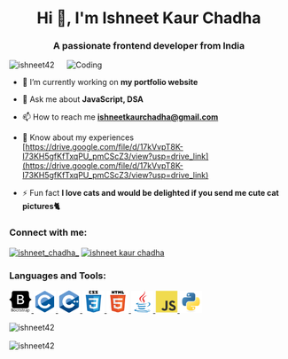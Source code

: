 <h1 align="center">Hi 👋, I'm Ishneet Kaur Chadha</h1>
<h3 align="center">A passionate frontend developer from India</h3>
<img align="right" alt="Coding" width="400" src="https://media4.giphy.com/media/paTz7UZbPfTZFRYnnB/giphy.gif?cid=ecf05e47dtpgxuvru8yqimhvylin94ryw9mmhbfbn39m7fsq&ep=v1_stickers_search&rid=giphy.gif&ct=s">

<p align="left"> <img src="https://komarev.com/ghpvc/?username=ishneet42&label=Profile%20views&color=0e75b6&style=flat" alt="ishneet42" /> </p>

- 🔭 I’m currently working on **my portfolio website**

- 💬 Ask me about **JavaScript, DSA**

- 📫 How to reach me **ishneetkaurchadha@gmail.com**

- 📄 Know about my experiences [https://drive.google.com/file/d/17kVvpT8K-I73KH5gfKfTxqPU_pmCScZ3/view?usp=drive_link](https://drive.google.com/file/d/17kVvpT8K-I73KH5gfKfTxqPU_pmCScZ3/view?usp=drive_link)

- ⚡ Fun fact **I love cats and would be delighted if you send me cute cat pictures🐈**

<h3 align="left">Connect with me:</h3>
<p align="left">
<a href="https://twitter.com/ishneet_chadha_" target="blank"><img align="center" src="https://raw.githubusercontent.com/rahuldkjain/github-profile-readme-generator/master/src/images/icons/Social/twitter.svg" alt="ishneet_chadha_" height="30" width="40" /></a>
<a href="https://linkedin.com/in/ishneet kaur chadha" target="blank"><img align="center" src="https://raw.githubusercontent.com/rahuldkjain/github-profile-readme-generator/master/src/images/icons/Social/linked-in-alt.svg" alt="ishneet kaur chadha" height="30" width="40" /></a>
</p>

<h3 align="left">Languages and Tools:</h3>
<p align="left"> <a href="https://getbootstrap.com" target="_blank" rel="noreferrer"> <img src="https://raw.githubusercontent.com/devicons/devicon/master/icons/bootstrap/bootstrap-plain-wordmark.svg" alt="bootstrap" width="40" height="40"/> </a> <a href="https://www.cprogramming.com/" target="_blank" rel="noreferrer"> <img src="https://raw.githubusercontent.com/devicons/devicon/master/icons/c/c-original.svg" alt="c" width="40" height="40"/> </a> <a href="https://www.w3schools.com/cpp/" target="_blank" rel="noreferrer"> <img src="https://raw.githubusercontent.com/devicons/devicon/master/icons/cplusplus/cplusplus-original.svg" alt="cplusplus" width="40" height="40"/> </a> <a href="https://www.w3schools.com/css/" target="_blank" rel="noreferrer"> <img src="https://raw.githubusercontent.com/devicons/devicon/master/icons/css3/css3-original-wordmark.svg" alt="css3" width="40" height="40"/> </a> <a href="https://www.w3.org/html/" target="_blank" rel="noreferrer"> <img src="https://raw.githubusercontent.com/devicons/devicon/master/icons/html5/html5-original-wordmark.svg" alt="html5" width="40" height="40"/> </a> <a href="https://www.java.com" target="_blank" rel="noreferrer"> <img src="https://raw.githubusercontent.com/devicons/devicon/master/icons/java/java-original.svg" alt="java" width="40" height="40"/> </a> <a href="https://developer.mozilla.org/en-US/docs/Web/JavaScript" target="_blank" rel="noreferrer"> <img src="https://raw.githubusercontent.com/devicons/devicon/master/icons/javascript/javascript-original.svg" alt="javascript" width="40" height="40"/> </a> <a href="https://www.python.org" target="_blank" rel="noreferrer"> <img src="https://raw.githubusercontent.com/devicons/devicon/master/icons/python/python-original.svg" alt="python" width="40" height="40"/> </a> </p>

<p><img align="center" src="https://github-readme-stats.vercel.app/api/top-langs?username=ishneet42&show_icons=true&locale=en&layout=compact" alt="ishneet42" /></p>

<p><img align="center" src="https://github-readme-streak-stats.herokuapp.com/?user=ishneet42&" alt="ishneet42" /></p>
